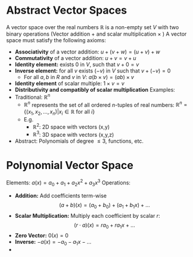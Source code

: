 # Abstract Vector Spaces
A vector space over the real numbers $\mathbb{R}$ is a non-empty set $V$ with two binary operations (Vector addition $+$ and scalar multiplication $\times$ ) 
A vector space must satisfy the following axioms:
- **Associativity** of a vector addition: $u+(v+w)=(u+v)+w$
- **Commutativity** of a vector addition: $u+v = v+u$
- **Identity element:** exists $0$ in $V$, such that $v+0=v$
- **Inverse element:** for all $v$ exists $(-v)$ in $V$ such that $v + (-v) = 0$
	- For all $a,b$ in $R$ and $v$ in $V$: $a(b\times v) = (ab)\times v$
- **Identity element** of scalar multiple: $1\times v=v$
- **Distributivity and compatibly of scalar multiplication**
Examples:
- Traditional: $\mathbb{R}^{n}$
	- $\mathbb{R}^{n}$ represents the set of all ordered $n$-tuples of real numbers: $\mathbb{R}^{n} = \{(x_{1},x_{2},\dots,x_{n}) | x_{i} \in \mathbb{R} \text{ for all } i\}$
	- E.g.
		- $\mathbb{R}^{2}$: 2D space with vectors (x,y)
		-  $\mathbb{R}^{3}$: 3D space with vectors (x,y,z)
- Abstract: Polynomials of degree $\leq 3$, functions, etc.

# Polynomial Vector Space
Elements: $a(x) = a_{0} + a_{1} + a_{2}x^{2} + a_{3}x^{3}$
Operations:
- **Addition:** Add coefficients term-wise
$$
(a+b)(x) = (a_{0}+b_{0})+(a_{1}+b_{1}x) + \dots
$$
- **Scalar Multiplication:** Multiply each coefficient by scalar $r$:
$$
(r \cdot a)(x) = ra_{0}+ra_{1}x + \dots
$$
- **Zero Vector:** $0(x)=0$
- **Inverse:** $-a(x) = -a_{0}-a_{1}x - \dots$
- 